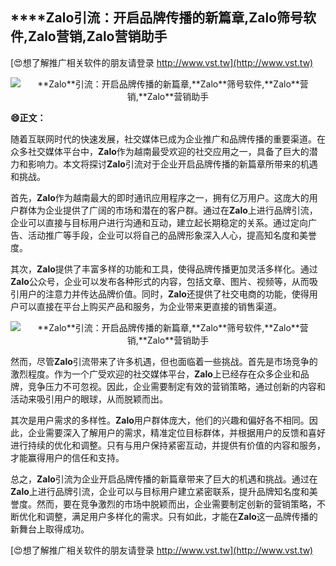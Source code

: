 ## ****Zalo**引流：开启品牌传播的新篇章,**Zalo**筛号软件,**Zalo**营销,**Zalo**营销助手**

[😍想了解推广相关软件的朋友请登录 http://www.vst.tw](http://www.vst.tw)

 <center><img src="https://vst.tw/MP4/tuiguang/png/8.png" alt="**Zalo**引流：开启品牌传播的新篇章,**Zalo**筛号软件,**Zalo**营销,**Zalo**营销助手"></center>

**😄正文：**

随着互联网时代的快速发展，社交媒体已成为企业推广和品牌传播的重要渠道。在众多社交媒体平台中，**Zalo**作为越南最受欢迎的社交应用之一，具备了巨大的潜力和影响力。本文将探讨**Zalo**引流对于企业开启品牌传播的新篇章所带来的机遇和挑战。

首先，**Zalo**作为越南最大的即时通讯应用程序之一，拥有亿万用户。这庞大的用户群体为企业提供了广阔的市场和潜在的客户群。通过在**Zalo**上进行品牌引流，企业可以直接与目标用户进行沟通和互动，建立起长期稳定的关系。通过定向广告、活动推广等手段，企业可以将自己的品牌形象深入人心，提高知名度和美誉度。

其次，**Zalo**提供了丰富多样的功能和工具，使得品牌传播更加灵活多样化。通过**Zalo**公众号，企业可以发布各种形式的内容，包括文章、图片、视频等，从而吸引用户的注意力并传达品牌价值。同时，**Zalo**还提供了社交电商的功能，使得用户可以直接在平台上购买产品和服务，为企业带来更直接的销售渠道。

 <center><img src="https://vst.tw/MP4/tuiguang/png/6.png" alt="**Zalo**引流：开启品牌传播的新篇章,**Zalo**筛号软件,**Zalo**营销,**Zalo**营销助手"></center>

然而，尽管**Zalo**引流带来了许多机遇，但也面临着一些挑战。首先是市场竞争的激烈程度。作为一个广受欢迎的社交媒体平台，**Zalo**上已经存在众多企业和品牌，竞争压力不可忽视。因此，企业需要制定有效的营销策略，通过创新的内容和活动来吸引用户的眼球，从而脱颖而出。

其次是用户需求的多样性。**Zalo**用户群体庞大，他们的兴趣和偏好各不相同。因此，企业需要深入了解用户的需求，精准定位目标群体，并根据用户的反馈和喜好进行持续的优化和调整。只有与用户保持紧密互动，并提供有价值的内容和服务，才能赢得用户的信任和支持。

总之，**Zalo**引流为企业开启品牌传播的新篇章带来了巨大的机遇和挑战。通过在**Zalo**上进行品牌引流，企业可以与目标用户建立紧密联系，提升品牌知名度和美誉度。然而，要在竞争激烈的市场中脱颖而出，企业需要制定创新的营销策略，不断优化和调整，满足用户多样化的需求。只有如此，才能在**Zalo**这一品牌传播的新舞台上取得成功。

[😍想了解推广相关软件的朋友请登录 http://www.vst.tw](http://www.vst.tw)



